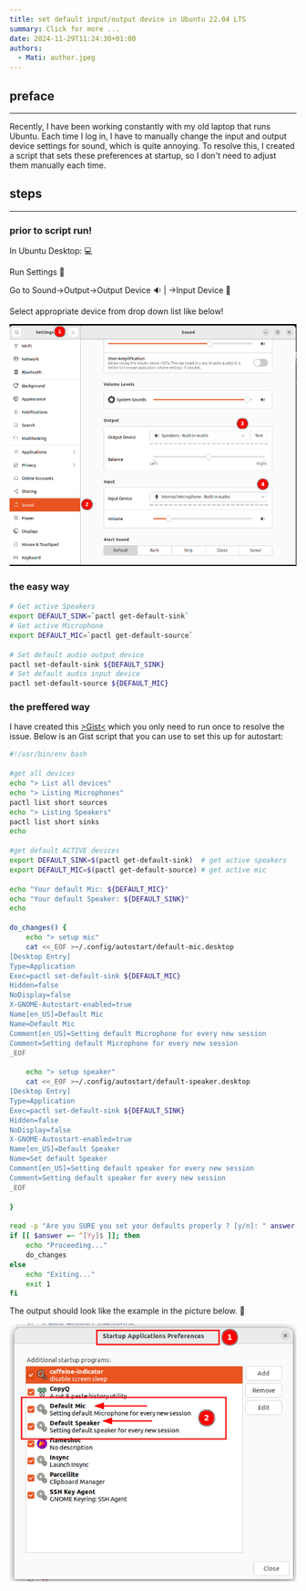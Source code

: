 ```yaml
---
title: set default input/output device in Ubuntu 22.04 LTS
summary: Click for more ...
date: 2024-11-29T11:24:30+01:00
authors:
  - Mati: author.jpeg
---
```


## preface

---

Recently, I have been working constantly with my old laptop that runs Ubuntu. Each time I log in, I have to manually change the input and output device settings for sound, which is quite annoying. To resolve this, I created a script that sets these preferences at startup, so I don't need to adjust them manually each time.

## steps

---

### prior to script run!

In Ubuntu Desktop: :computer:

Run Settings :wheel:

Go to Sound→Output→Output Device :sound: | →Input Device :microphone:

Select appropriate device from drop down list like below!

![pic](./2024-11-29_11-40.png)

### the easy way

```bash
# Get active Speakers
export DEFAULT_SINK=`pactl get-default-sink`
# Get active Microphone
export DEFAULT_MIC=`pactl get-default-source`

# Set default audio output device
pactl set-default-sink ${DEFAULT_SINK}
# Set default audio input device
pactl set-default-source ${DEFAULT_MIC}

```

### the preffered way

I have created this [>Gist<](https://gist.github.com/matsonkepson/de6327b8aa7677c6048ff1d29c81be57) which you only need to run once to resolve the issue.
Below is an Gist script that you can use to set this up for autostart:

```bash
#!/usr/bin/env bash

#get all devices
echo "> List all devices"
echo "> Listing Microphones"
pactl list short sources
echo "> Listing Speakers"
pactl list short sinks
echo

#get default ACTIVE devices
export DEFAULT_SINK=$(pactl get-default-sink)  # get active speakers
export DEFAULT_MIC=$(pactl get-default-source) # get active mic

echo "Your default Mic: ${DEFAULT_MIC}"
echo "Your default Speaker: ${DEFAULT_SINK}"
echo

do_changes() {
    echo "> setup mic"
    cat <<_EOF >~/.config/autostart/default-mic.desktop
[Desktop Entry]
Type=Application
Exec=pactl set-default-sink ${DEFAULT_MIC}
Hidden=false
NoDisplay=false
X-GNOME-Autostart-enabled=true
Name[en_US]=Default Mic
Name=Default Mic
Comment[en_US]=Setting default Microphone for every new session
Comment=Setting default Microphone for every new session
_EOF

    echo "> setup speaker"
    cat <<_EOF >~/.config/autostart/default-speaker.desktop
[Desktop Entry]
Type=Application
Exec=pactl set-default-sink ${DEFAULT_SINK}
Hidden=false
NoDisplay=false
X-GNOME-Autostart-enabled=true
Name[en_US]=Default Speaker
Name=Set default Speaker
Comment[en_US]=Setting default speaker for every new session
Comment=Setting default speaker for every new session
_EOF

}

read -p "Are you SURE you set your defaults properly ? [y/n]: " answer
if [[ $answer =~ ^[Yy]$ ]]; then
    echo "Proceeding..."
    do_changes
else
    echo "Exiting..."
    exit 1
fi


```

The output should look like the example in the picture below. :tada:

![pic](./2024-11-29_11-12.png)
